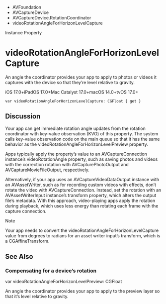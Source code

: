 

- AVFoundation
- AVCaptureDevice
- AVCaptureDevice.RotationCoordinator
-  videoRotationAngleForHorizonLevelCapture 

Instance Property

# videoRotationAngleForHorizonLevelCapture

An angle the coordinator provides your app to apply to photos or videos it captures with the device so that they’re level relative to gravity.

iOS 17.0+iPadOS 17.0+Mac Catalyst 17.0+macOS 14.0+tvOS 17.0+

``` source
var videoRotationAngleForHorizonLevelCapture: CGFloat { get }
```

## Discussion

Your app can get immediate rotation angle updates from the rotation coordinator with key-value observation (KVO) of this property. The system calls key-value observation code on the main queue so that it has the same behavior as the videoRotationAngleForHorizonLevelPreview property.

Apps typically apply the property’s value to an AVCaptureConnection instance’s videoRotationAngle property, such as saving photos and videos with the correction rotation with AVCapturePhotoOutput and AVCaptureMovieFileOutput, respectively.

Alternatively, if your app uses an AVCaptureVideoDataOutput instance with an AVAssetWriter, such as for recording custom videos with effects, don’t rotate the video with AVCaptureConnection. Instead, set the rotation with an AVAssetWriterInput instance’s transform property, which alters the output file’s metadata. With this approach, video-playing apps apply the rotation during playback, which uses less energy than rotating each frame with the capture connection.

Note

Your app needs to convert the videoRotationAngleForHorizonLevelCapture value from degrees to radians for an asset writer input’s transform, which is a CGAffineTransform.

## See Also

### Compensating for a device’s rotation

var videoRotationAngleForHorizonLevelPreview: CGFloat

An angle the coordinator provides your app to apply to the preview layer so that it’s level relative to gravity.

